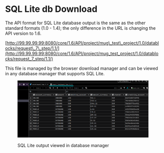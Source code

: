 # SQL Lite db Download

The API format for SQL Lite database output is the same as the other standard formats (1.0 - 1.4); the only difference in the URL is changing the API version to 1.6.

&#x20;[http://99.99.99.99:8080/core/1.6/API/project/mug\_test\_project/1.0/datablocks/request\_7\_step/1.1/](http://99.99.99.99:8080/core/1.6/API/project/mug_test_project/1.0/datablocks/request_7_step/1.1/)

&#x20;This file is managed by the browser download manager and can be viewed in any database manager that supports SQL Lite.

&#x20;

<figure><img src="../../../../../../.gitbook/assets/image (26) (1) (1).png" alt=""><figcaption><p>SQL Lite output viewed in database manager</p></figcaption></figure>
